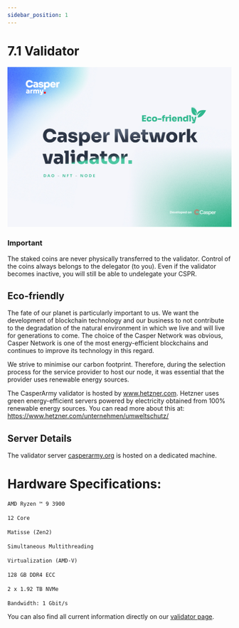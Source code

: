 ```yaml
---
sidebar_position: 1
---
```


# 7.1 Validator 

![alt-text](../pic/casperarmy_node.jpg)

### Important
The staked coins are never physically transferred to the validator. Control of the coins always belongs to the delegator (to you). Even if the validator becomes inactive, you will still be able to undelegate your CSPR.

## Eco-friendly

The fate of our planet is particularly important to us. We want the development of blockchain technology and our business to not contribute to the degradation of the natural environment in which we live and will live for generations to come. The choice of the Casper Network was obvious, Casper Network is one of the most energy-efficient blockchains and continues to improve its technology in this regard.

We strive to minimise our carbon footprint. Therefore, during the selection process for the service provider to host our node, it was essential that the provider uses renewable energy sources.

The CasperArmy validator is hosted by www.hetzner.com. Hetzner uses green energy-efficient servers powered by electricity obtained from 100% renewable energy sources. You can read more about this at: https://www.hetzner.com/unternehmen/umweltschutz/

## Server Details

The validator server <a href="https://casperarmy.org">casperarmy.org</a> is hosted on a dedicated machine.

# Hardware Specifications:

    AMD Ryzen ™ 9 3900

    12 Core

    Matisse (Zen2)

    Simultaneous Multithreading

    Virtualization (AMD-V)

    128 GB DDR4 ECC

    2 x 1.92 TB NVMe

    Bandwidth: 1 Gbit/s

You can also find all current information directly on our <a href="https://casperarmy.org/validator/">validator page</a>.
